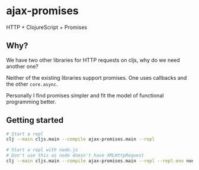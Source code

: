 # ajax-promises
HTTP + ClojureScript + Promises
## Why?

We have two other libraries for HTTP requests on cljs, why do we need another one?

Neither of the existing libraries support promises. One uses callbacks and the other `core.async`. 

Personally I find promises simpler and fit the model of functional programming better.

## Getting started

```sh
# Start a repl
clj --main cljs.main --compile ajax-promises.main --repl

# Start a repl with node.js
# Don't use this as node doesn't have XMLHttpRequest
clj --main cljs.main --compile ajax-promises.main --repl --repl-env node
```

